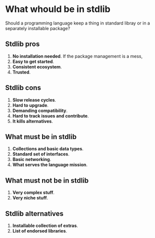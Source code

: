 # What whould be in stdlib

Should a programming language keep a thing in standard libray or in a separately installable package?

## Stdlib pros

1. **No installation needed**. If the package management is a mess,
1. **Easy to get started**.
1. **Consistent ecosystem**.
1. **Trusted**.

## Stdlib cons

1. **Slow release cycles**.
1. **Hard to upgrade**.
1. **Demanding compatibility**.
1. **Hard to track issues and contribute**.
1. **It kills alternatives**.

## What must be in stdlib

1. **Collections and basic data types**.
1. **Standard set of interfaces**.
1. **Basic networking**.
1. **What serves the language mission**.

## What must not be in stdlib

1. **Very complex stuff**.
1. **Very niche stuff**.

## Stdlib alternatives

1. **Installable collection of extras**.
1. **List of endorsed libraries**.
